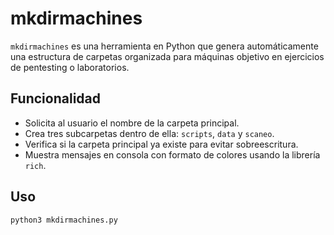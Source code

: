 # mkdirmachines

`mkdirmachines` es una herramienta en Python que genera automáticamente una estructura de carpetas organizada para máquinas objetivo en ejercicios de pentesting o laboratorios.

## Funcionalidad

- Solicita al usuario el nombre de la carpeta principal.
- Crea tres subcarpetas dentro de ella: `scripts`, `data` y `scaneo`.
- Verifica si la carpeta principal ya existe para evitar sobreescritura.
- Muestra mensajes en consola con formato de colores usando la librería `rich`.

## Uso

```bash
python3 mkdirmachines.py
